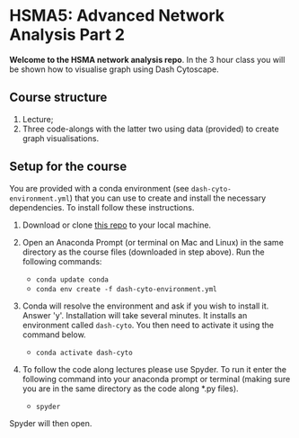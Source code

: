 # HSMA5: Advanced Network Analysis Part 2

**Welcome to the HSMA network analysis repo**.  In the 3 hour class you will be shown how to visualise graph using Dash Cytoscape.

## Course structure

1. Lecture;
2. Three code-alongs with the latter two using data (provided) to create graph visualisations. 

## Setup for the course

You are provided with a conda environment (see `dash-cyto-environment.yml`) that you can use to create and install the necessary dependencies.  To install follow these instructions.

1. Download or clone [this repo](https://github.com/hsma5/4d_advanced_network_analysis_pt2) to your local machine.

2. Open an Anaconda Prompt (or terminal on Mac and Linux) in the same directory as the course files (downloaded in step above).  Run the following commands:

   * `conda update conda`
   * `conda env create -f dash-cyto-environment.yml`

3. Conda will resolve the environment and ask if you wish to install it.  Answer 'y'. Installation will take several minutes.  It installs an environment called `dash-cyto`.  You then need to activate it using the command below.

   * `conda activate dash-cyto`

4. To follow the code along lectures please use Spyder.  To run it enter the following command into your anaconda prompt or terminal (making sure you are in the same directory as the code along *.py files).

   * `spyder`

Spyder will then open.
